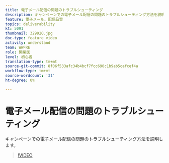 ```yaml
---
title: 電子メール配信の問題のトラブルシューティング
description: キャンペーンでの電子メール配信の問題のトラブルシューティング方法を説明します。
feature: 電子メール、配信品質
topics: deliverability
kt: 5091
thumbnail: 329920.jpg
doc-type: feature video
activity: understand
team: WWFRE
role: 開業医
level: 初心者
translation-type: tm+mt
source-git-commit: 8f06f533afc34b4bcf7fcc690c1b9ab5cafcef4a
workflow-type: tm+mt
source-wordcount: '31'
ht-degree: 0%

---
```



# 電子メール配信の問題のトラブルシューティング

キャンペーンでの電子メール配信の問題のトラブルシューティング方法を説明します。

>[!VIDEO](https://video.tv.adobe.com/v/329920?quality=12)
